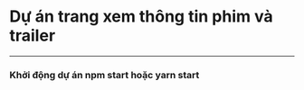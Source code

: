 # Dự án trang xem thông tin phim và trailer
-------------------------------------------
### Khởi động dự án **npm start** hoặc **yarn start**
